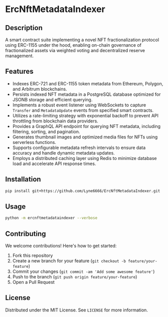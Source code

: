 # ErcNftMetadataIndexer

## Description

A smart contract suite implementing a novel NFT fractionalization protocol using ERC-1155 under the hood, enabling on-chain governance of fractionalized assets via weighted voting and decentralized reserve management.

## Features

- Indexes ERC-721 and ERC-1155 token metadata from Ethereum, Polygon, and Arbitrum blockchains.
- Persists indexed NFT metadata in a PostgreSQL database optimized for JSONB storage and efficient querying.
- Implements a robust event listener using WebSockets to capture `Transfer` and `MetadataUpdate` events from specified smart contracts.
- Utilizes a rate-limiting strategy with exponential backoff to prevent API throttling from blockchain data providers.
- Provides a GraphQL API endpoint for querying NFT metadata, including filtering, sorting, and pagination.
- Generates thumbnail images and optimized media files for NFTs using serverless functions.
- Supports configurable metadata refresh intervals to ensure data accuracy and handle dynamic metadata updates.
- Employs a distributed caching layer using Redis to minimize database load and accelerate API response times.
## Installation

```bash
pip install git+https://github.com/Lyne6666/ErcNftMetadataIndexer.git
```

## Usage

```bash
python -m ercnftmetadataindexer --verbose
```

## Contributing

We welcome contributions! Here's how to get started:

1. Fork this repository
2. Create a new branch for your feature (`git checkout -b feature/your-feature`)
3. Commit your changes (`git commit -am 'Add some awesome feature'`)
4. Push to the branch (`git push origin feature/your-feature`)
5. Open a Pull Request

## License

Distributed under the MIT License. See `LICENSE` for more information.
